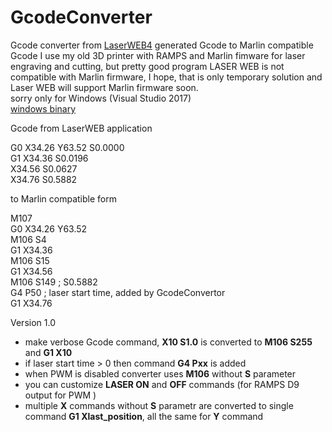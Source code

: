 # GcodeConverter
Gcode converter from [LaserWEB4](https://github.com/LaserWeb/LaserWeb4) generated Gcode to Marlin compatible Gcode
I use my old 3D printer with RAMPS and Marlin fimware for laser engraving and cutting, but pretty good program LASER WEB is not compatible with Marlin firmware, I hope, that is only temporary solution and Laser WEB will support Marlin firmware soon.  
sorry only for Windows (Visual Studio 2017)  
[windows binary](gcodeconverter.exe)

Gcode from LaserWEB application
  
  G0 X34.26 Y63.52 S0.0000  
  G1 X34.36 S0.0196  
  X34.56 S0.0627  
  X34.76 S0.5882

to Marlin compatible form
  
  M107  
  G0 X34.26 Y63.52   
  M106 S4  
  G1 X34.36   
  M106 S15  
  G1 X34.56   
  M106 S149 ; S0.5882  
  G4 P50    ; laser start time, added by GcodeConvertor  
  G1 X34.76 

Version 1.0
  * make verbose Gcode command, **X10 S1.0** is converted to **M106 S255** and **G1 X10**
  * if laser start time > 0 then command **G4 Pxx** is added
  * when PWM is disabled converter uses  **M106** without **S** parameter
  * you can customize **LASER ON** and **OFF** commands (for RAMPS D9 output for PWM )
  * multiple **X** commands without **S** parametr are converted to single command **G1 Xlast_position**, all the same for **Y** command
